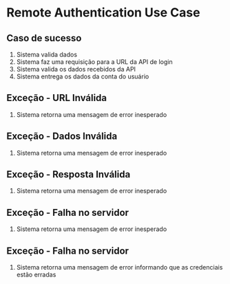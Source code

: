 # Remote Authentication Use Case

## Caso de sucesso

1. Sistema valida dados
2. Sistema faz uma requisição para a URL da API de login
3. Sistema valida os dados recebidos da API
4. Sistema entrega os dados da conta do usuário

## Exceção - URL Inválida

1. Sistema retorna uma mensagem de error inesperado

## Exceção - Dados Inválida

1. Sistema retorna uma mensagem de error inesperado

## Exceção - Resposta Inválida

1. Sistema retorna uma mensagem de error inesperado

## Exceção - Falha no servidor

1. Sistema retorna uma mensagem de error inesperado

## Exceção - Falha no servidor

1. Sistema retorna uma mensagem de error informando que as credenciais estão erradas
